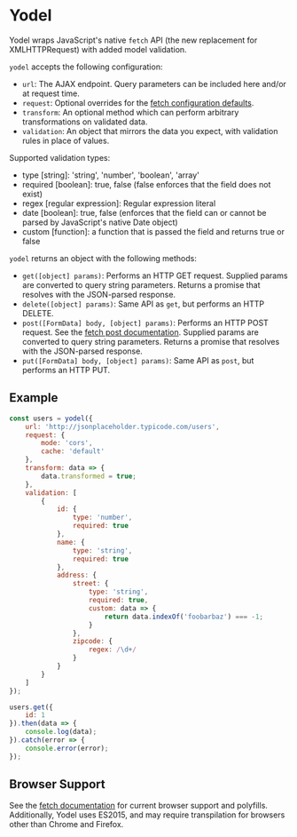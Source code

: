 # Yodel

Yodel wraps JavaScript's native `fetch` API (the new replacement for XMLHTTPRequest) with added model validation. 

`yodel` accepts the following configuration:

- `url`: The AJAX endpoint. Query parameters can be included here and/or at request time.
- `request`: Optional overrides for the [fetch configuration defaults](https://developer.mozilla.org/en-US/docs/Web/API/Fetch_API/Using_Fetch#Supplying_request_options).
- `transform`: An optional method which can perform arbitrary transformations on validated data.
- `validation`: An object that mirrors the data you expect, with validation rules in place of values.

Supported validation types:

- type [string]: 'string', 'number', 'boolean', 'array'
- required [boolean]: true, false (false enforces that the field does not exist)
- regex [regular expression]: Regular expression literal
- date [boolean]: true, false (enforces that the field can or cannot be parsed by JavaScript's native Date object)
- custom [function]: a function that is passed the field and returns true or false

`yodel` returns an object with the following methods:

- `get([object] params)`: Performs an HTTP GET request. Supplied params are converted to query string parameters. Returns a promise that resolves with the JSON-parsed response.
- `delete([object] params)`: Same API as `get`, but performs an HTTP DELETE.
- `post([FormData] body, [object] params)`: Performs an HTTP POST request. See the [fetch post documentation](https://developer.mozilla.org/en-US/docs/Web/API/Fetch_API/Using_Fetch#Body). Supplied params are converted to query string parameters. Returns a promise that resolves with the JSON-parsed response.
- `put([FormData] body, [object] params)`: Same API as `post`, but performs an HTTP PUT.

## Example

```javascript
const users = yodel({
	url: 'http://jsonplaceholder.typicode.com/users',
	request: {
		mode: 'cors',
		cache: 'default'
	},
	transform: data => {
		data.transformed = true;
	},
	validation: [
		{
			id: {
				type: 'number',
				required: true
			},
			name: {
				type: 'string',
				required: true
			},
			address: {
				street: {
					type: 'string',
					required: true,
					custom: data => {
						return data.indexOf('foobarbaz') === -1;
					}
				},
				zipcode: {
					regex: /\d+/
				}
			}
		}
	]
});

users.get({
	id: 1
}).then(data => {
	console.log(data);
}).catch(error => {
	console.error(error);
});
```

## Browser Support

See the [fetch documentation](https://developer.mozilla.org/en-US/docs/Web/API/Fetch_API/Using_Fetch#The_state_of_browser_support) for current browser support and polyfills. Additionally, Yodel uses ES2015, and may require transpilation for browsers other than Chrome and Firefox.
